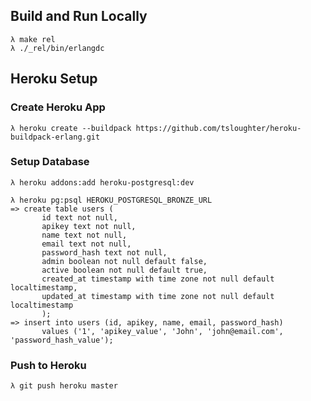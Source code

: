 ## Build and Run Locally

```shell
λ make rel
λ ./_rel/bin/erlangdc
```

## Heroku Setup

### Create Heroku App

```shell
λ heroku create --buildpack https://github.com/tsloughter/heroku-buildpack-erlang.git
```

### Setup Database

```shell
λ heroku addons:add heroku-postgresql:dev

λ heroku pg:psql HEROKU_POSTGRESQL_BRONZE_URL
=> create table users (
       id text not null,                                                        
       apikey text not null,
       name text not null,
       email text not null,
       password_hash text not null,
       admin boolean not null default false,
       active boolean not null default true,
       created_at timestamp with time zone not null default localtimestamp,
       updated_at timestamp with time zone not null default localtimestamp
       );
=> insert into users (id, apikey, name, email, password_hash)
       values ('1', 'apikey_value', 'John', 'john@email.com', 'password_hash_value');
```

### Push to Heroku

```shell
λ git push heroku master
```

